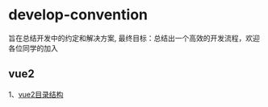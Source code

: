 # develop-convention

旨在总结开发中的约定和解决方案, 最终目标：总结出一个高效的开发流程，欢迎各位同学的加入

## vue2
1、[vue2目录结构](docs/vue2/vue2目录结构.md)  
